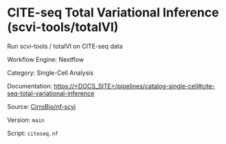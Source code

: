 # CITE-seq Total Variational Inference (scvi-tools/totalVI)

Run scvi-tools / totalVI on CITE-seq data


Workflow Engine: Nextflow


Category: Single-Cell Analysis


Documentation: [https://<DOCS_SITE>/pipelines/catalog-single-cell#cite-seq-total-variational-inference](https://<DOCS_SITE>/pipelines/catalog-single-cell#cite-seq-total-variational-inference)


Source: [CirroBio/nf-scvi](CirroBio/nf-scvi)


Version: `main`


Script: `citeseq.nf`
